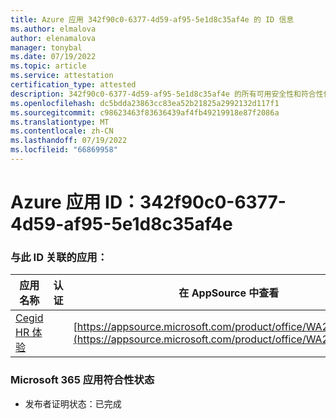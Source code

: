 ```yaml
---
title: Azure 应用 342f90c0-6377-4d59-af95-5e1d8c35af4e 的 ID 信息
ms.author: elmalova
author: elenamalova
manager: tonybal
ms.date: 07/19/2022
ms.topic: article
ms.service: attestation
certification_type: attested
description: 342f90c0-6377-4d59-af95-5e1d8c35af4e 的所有可用安全性和符合性信息。
ms.openlocfilehash: dc5bdda23863cc83ea52b21825a2992132d117f1
ms.sourcegitcommit: c98623463f83636439af4fb49219918e87f2086a
ms.translationtype: MT
ms.contentlocale: zh-CN
ms.lasthandoff: 07/19/2022
ms.locfileid: "66869958"
---
```

# <a name="azure-app-id-342f90c0-6377-4d59-af95-5e1d8c35af4e"></a>Azure 应用 ID：342f90c0-6377-4d59-af95-5e1d8c35af4e


### <a name="apps-associated-with-this-id"></a>与此 ID 关联的应用：
| **应用名称** | **认证** | **在 AppSource 中查看** |
|--------------|---------------|-----------------------|
| [Cegid HR 体验](../forward/WA200004302.md) |  | [https://appsource.microsoft.com/product/office/WA200004302](https://appsource.microsoft.com/product/office/WA200004302) |

### <a name="microsoft-365-app-compliance-status"></a>Microsoft 365 应用符合性状态
- 发布者证明状态：已完成
